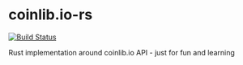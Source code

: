 # coinlib.io-rs
[![Build Status](https://travis-ci.com/shrmrf/coinlibio-rs.svg?branch=master)](https://travis-ci.com/shrmrf/coinlibio-rs)

Rust implementation around coinlib.io API - just for fun and learning
